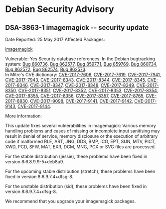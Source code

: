
Debian Security Advisory
========================


DSA-3863-1 imagemagick -- security update
-----------------------------------------



Date Reported:
25 May 2017
Affected Packages:

[imagemagick](https://packages.debian.org/src:imagemagick)

Vulnerable:
Yes
Security database references:
In the Debian bugtracking system: [Bug 860736](https://bugs.debian.org/cgi-bin/bugreport.cgi?bug=860736), [Bug 862577](https://bugs.debian.org/cgi-bin/bugreport.cgi?bug=862577), [Bug 859771](https://bugs.debian.org/cgi-bin/bugreport.cgi?bug=859771), [Bug 859769](https://bugs.debian.org/cgi-bin/bugreport.cgi?bug=859769), [Bug 860734](https://bugs.debian.org/cgi-bin/bugreport.cgi?bug=860734), [Bug 862572](https://bugs.debian.org/cgi-bin/bugreport.cgi?bug=862572), [Bug 862574](https://bugs.debian.org/cgi-bin/bugreport.cgi?bug=862574), [Bug 862573](https://bugs.debian.org/cgi-bin/bugreport.cgi?bug=862573).  
In Mitre's CVE dictionary: [CVE-2017-7606](https://security-tracker.debian.org/tracker/CVE-2017-7606), [CVE-2017-7619](https://security-tracker.debian.org/tracker/CVE-2017-7619), [CVE-2017-7941](https://security-tracker.debian.org/tracker/CVE-2017-7941), [CVE-2017-7943](https://security-tracker.debian.org/tracker/CVE-2017-7943), [CVE-2017-8343](https://security-tracker.debian.org/tracker/CVE-2017-8343), [CVE-2017-8344](https://security-tracker.debian.org/tracker/CVE-2017-8344), [CVE-2017-8345](https://security-tracker.debian.org/tracker/CVE-2017-8345), [CVE-2017-8346](https://security-tracker.debian.org/tracker/CVE-2017-8346), [CVE-2017-8347](https://security-tracker.debian.org/tracker/CVE-2017-8347), [CVE-2017-8348](https://security-tracker.debian.org/tracker/CVE-2017-8348), [CVE-2017-8349](https://security-tracker.debian.org/tracker/CVE-2017-8349), [CVE-2017-8350](https://security-tracker.debian.org/tracker/CVE-2017-8350), [CVE-2017-8351](https://security-tracker.debian.org/tracker/CVE-2017-8351), [CVE-2017-8352](https://security-tracker.debian.org/tracker/CVE-2017-8352), [CVE-2017-8353](https://security-tracker.debian.org/tracker/CVE-2017-8353), [CVE-2017-8354](https://security-tracker.debian.org/tracker/CVE-2017-8354), [CVE-2017-8355](https://security-tracker.debian.org/tracker/CVE-2017-8355), [CVE-2017-8356](https://security-tracker.debian.org/tracker/CVE-2017-8356), [CVE-2017-8357](https://security-tracker.debian.org/tracker/CVE-2017-8357), [CVE-2017-8765](https://security-tracker.debian.org/tracker/CVE-2017-8765), [CVE-2017-8830](https://security-tracker.debian.org/tracker/CVE-2017-8830), [CVE-2017-9098](https://security-tracker.debian.org/tracker/CVE-2017-9098), [CVE-2017-9141](https://security-tracker.debian.org/tracker/CVE-2017-9141), [CVE-2017-9142](https://security-tracker.debian.org/tracker/CVE-2017-9142), [CVE-2017-9143](https://security-tracker.debian.org/tracker/CVE-2017-9143), [CVE-2017-9144](https://security-tracker.debian.org/tracker/CVE-2017-9144).  

More information:

This update fixes several vulnerabilities in imagemagick: Various memory
handling problems and cases of missing or incomplete input sanitising
may result in denial of service, memory disclosure or the execution of
arbitrary code if malformed RLE, ART, JNG, DDS, BMP, ICO, EPT, SUN, MTV,
PICT, XWD, PCD, SFW, MAT, EXR, DCM, MNG, PCX or SVG files are processed.


For the stable distribution (jessie), these problems have been fixed in
version 8:6.8.9.9-5+deb8u9.


For the upcoming stable distribution (stretch), these problems have been
fixed in version 8:6.9.7.4+dfsg-8.


For the unstable distribution (sid), these problems have been fixed in
version 8:6.9.7.4+dfsg-8.


We recommend that you upgrade your imagemagick packages.





